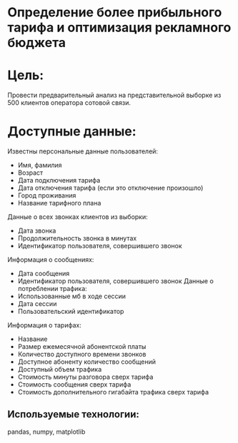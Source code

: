# Определение более прибыльного тарифа и оптимизация рекламного бюджета
# Цель:
Провести предварительный анализ на представительной выборке из 500 клиентов оператора сотовой связи.
# Доступные данные:
Известны персональные данные пользователей:
+ Имя, фамилия
+ Возраст
+ Дата подключения тарифа
+ Дата отключения тарифа (если это отключение произошло)
+ Город проживания
+ Название тарифного плана

Данные о всех звонках клиентов из выборки:
+ Дата звонка
+ Продолжительность звонка в минутах
+ Идентификатор пользователя, совершившего звонок

Информация о сообщениях:
+ Дата сообщения
+ Идентификатор пользователя, совершившего звонок
Данные о потреблении трафика:
+ Использованные мб в ходе сессии
+ Дата сессии
+ Пользовательский идентификатор

Информация о тарифах:
+ Название
+ Размер ежемесячной абонентской платы
+ Количество доступного времени звонков
+ Доступное абоненту количество сообщений
+ Доступный объем трафика
+ Стоимость минуты разговора сверх тарифа
+ Стоимость сообщения сверх тарифа
+ Стоимость дополнительного гигабайта трафика сверх тарифа
## Используемые технологии:
pandas, numpy, matplotlib
